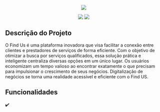 <p align="center">
    <img src="https://github.com/lariandrade/TCC-FindUs/assets/44838761/c9398773-6b18-4b39-887f-3bd86e76e1cf"/>
</p>

<p align="center">
<img src="http://img.shields.io/static/v1?label=STATUS&message=FINALIZADO&color=GREEN&style=for-the-badge"/>
<img src="http://img.shields.io/static/v1?label=NOTA&message=PENDENTE&color=WHITE&style=for-the-badge"/>
</p>

## Descrição do Projeto
<p style="text-justify">
  O Find Us é uma plataforma inovadora que visa facilitar a conexão entre clientes e prestadores de serviços de forma eficiente. Com o objetivo de otimizar a busca por serviços qualificados, essa solução prática e inteligente centraliza diversas opções em um único lugar. Os usuários economizam um tempo valioso ao encontrar exatamente o que precisam para impulsionar o crescimento de seus negócios.
Digitalização de negócios se torna uma realidade acessível e eficiente com o Find US. 
</p>

## Funcionalidades
✔️
